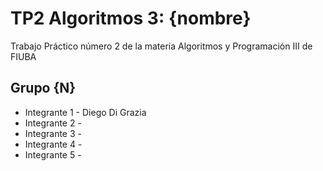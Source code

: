 # TP2 Algoritmos 3: {nombre}
Trabajo Práctico número 2 de la materia Algoritmos y Programación III de FIUBA

## Grupo {N}
- Integrante 1 - Diego Di Grazia
- Integrante 2 - 
- Integrante 3 - 
- Integrante 4 - 
- Integrante 5 - 
